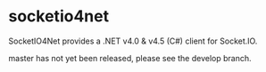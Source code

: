 socketio4net
============

SocketIO4Net provides a .NET v4.0 &amp; v4.5 (C#) client for Socket.IO. 

master has not yet been released, please see the develop branch.
